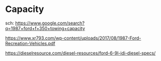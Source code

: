 # Capacity
sch: https://www.google.com/search?q=1987+ford+f+350+towing+capacity

https://www.xr793.com/wp-content/uploads/2017/08/1987-Ford-Recreation-Vehicles.pdf

https://dieselresource.com/diesel-resources/ford-6-9l-idi-diesel-specs/

